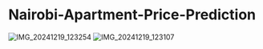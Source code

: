 # Nairobi-Apartment-Price-Prediction

![IMG_20241219_123254](https://github.com/user-attachments/assets/1419eb6b-1474-4d08-b698-36ebaa919f33)
![IMG_20241219_123107](https://github.com/user-attachments/assets/c146948f-5032-46bf-b72f-5d1666dc2e2f)
